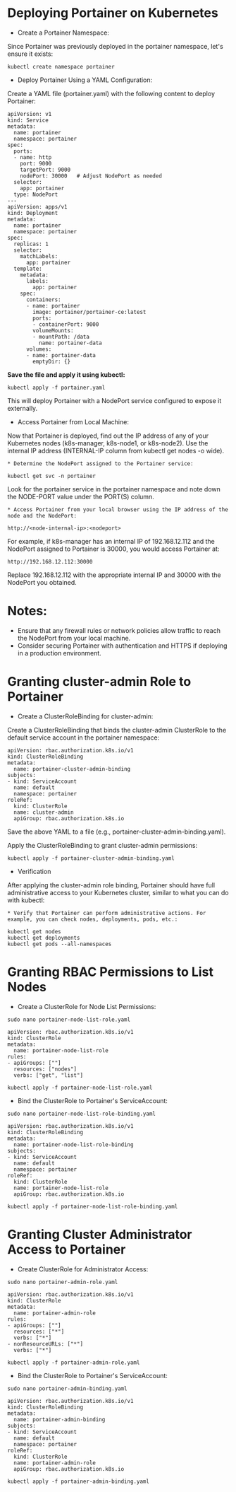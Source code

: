 # Deploying Portainer on Kubernetes

* Create a Portainer Namespace:

Since Portainer was previously deployed in the portainer namespace, let's ensure it exists:

```
kubectl create namespace portainer
```

* Deploy Portainer Using a YAML Configuration:


Create a YAML file (portainer.yaml) with the following content to deploy Portainer:


```
apiVersion: v1
kind: Service
metadata:
  name: portainer
  namespace: portainer
spec:
  ports:
  - name: http
    port: 9000
    targetPort: 9000
    nodePort: 30000   # Adjust NodePort as needed
  selector:
    app: portainer
  type: NodePort
---
apiVersion: apps/v1
kind: Deployment
metadata:
  name: portainer
  namespace: portainer
spec:
  replicas: 1
  selector:
    matchLabels:
      app: portainer
  template:
    metadata:
      labels:
        app: portainer
    spec:
      containers:
      - name: portainer
        image: portainer/portainer-ce:latest
        ports:
        - containerPort: 9000
        volumeMounts:
        - mountPath: /data
          name: portainer-data
      volumes:
      - name: portainer-data
        emptyDir: {}

```


**Save the file and apply it using kubectl:**

```
kubectl apply -f portainer.yaml
```

This will deploy Portainer with a NodePort service configured to expose it externally.


* Access Portainer from Local Machine:


Now that Portainer is deployed, find out the IP address of any of your Kubernetes nodes (k8s-manager, k8s-node1, or k8s-node2). Use the internal IP address (INTERNAL-IP column from kubectl get nodes -o wide).

    * Determine the NodePort assigned to the Portainer service:

```
kubectl get svc -n portainer
```


Look for the portainer service in the portainer namespace and note down the NODE-PORT value under the PORT(S) column.

    * Access Portainer from your local browser using the IP address of the node and the NodePort:

```
http://<node-internal-ip>:<nodeport>
```



For example, if k8s-manager has an internal IP of 192.168.12.112 and the NodePort assigned to Portainer is 30000, you would access Portainer at:


```
http://192.168.12.112:30000
```

Replace 192.168.12.112 with the appropriate internal IP and 30000 with the NodePort you obtained.


# Notes:

* Ensure that any firewall rules or network policies allow traffic to reach the NodePort from your local machine.
* Consider securing Portainer with authentication and HTTPS if deploying in a production environment.


# Granting cluster-admin Role to Portainer



* Create a ClusterRoleBinding for cluster-admin:


Create a ClusterRoleBinding that binds the cluster-admin ClusterRole to the default service account in the portainer namespace:


```
apiVersion: rbac.authorization.k8s.io/v1
kind: ClusterRoleBinding
metadata:
  name: portainer-cluster-admin-binding
subjects:
- kind: ServiceAccount
  name: default
  namespace: portainer
roleRef:
  kind: ClusterRole
  name: cluster-admin
  apiGroup: rbac.authorization.k8s.io

```

Save the above YAML to a file (e.g., portainer-cluster-admin-binding.yaml).

Apply the ClusterRoleBinding to grant cluster-admin permissions:


```
kubectl apply -f portainer-cluster-admin-binding.yaml

```

* Verification


After applying the cluster-admin role binding, Portainer should have full administrative access to your Kubernetes cluster, similar to what you can do with kubectl:

    * Verify that Portainer can perform administrative actions. For example, you can check nodes, deployments, pods, etc.:

```
kubectl get nodes
kubectl get deployments
kubectl get pods --all-namespaces
```


# Granting RBAC Permissions to List Nodes

* Create a ClusterRole for Node List Permissions:

`sudo nano portainer-node-list-role.yaml`

```
apiVersion: rbac.authorization.k8s.io/v1
kind: ClusterRole
metadata:
  name: portainer-node-list-role
rules:
- apiGroups: [""]
  resources: ["nodes"]
  verbs: ["get", "list"]

```

`kubectl apply -f portainer-node-list-role.yaml`

* Bind the ClusterRole to Portainer's ServiceAccount:

`sudo nano portainer-node-list-role-binding.yaml`

```
apiVersion: rbac.authorization.k8s.io/v1
kind: ClusterRoleBinding
metadata:
  name: portainer-node-list-role-binding
subjects:
- kind: ServiceAccount
  name: default
  namespace: portainer
roleRef:
  kind: ClusterRole
  name: portainer-node-list-role
  apiGroup: rbac.authorization.k8s.io

```

`kubectl apply -f portainer-node-list-role-binding.yaml`


# Granting Cluster Administrator Access to Portainer

* Create ClusterRole for Administrator Access:

`sudo nano portainer-admin-role.yaml`

```
apiVersion: rbac.authorization.k8s.io/v1
kind: ClusterRole
metadata:
  name: portainer-admin-role
rules:
- apiGroups: [""]
  resources: ["*"]
  verbs: ["*"]
- nonResourceURLs: ["*"]
  verbs: ["*"]
```

`kubectl apply -f portainer-admin-role.yaml`

* Bind the ClusterRole to Portainer's ServiceAccount:

`sudo nano portainer-admin-binding.yaml`

```
apiVersion: rbac.authorization.k8s.io/v1
kind: ClusterRoleBinding
metadata:
  name: portainer-admin-binding
subjects:
- kind: ServiceAccount
  name: default
  namespace: portainer
roleRef:
  kind: ClusterRole
  name: portainer-admin-role
  apiGroup: rbac.authorization.k8s.io

```

`kubectl apply -f portainer-admin-binding.yaml`




